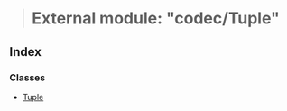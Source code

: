 > # External module: "codec/Tuple"

## Index

### Classes

* [Tuple](../classes/_codec_tuple_.tuple.md)
